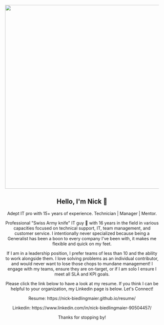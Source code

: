 <p align="center">
  <img src="https://nick-biedlingmaier.github.io/resume/me1.png" width="600x600" />
</p>

<h2 align="center">Hello, I'm Nick 👋</h2>

<p align="center">
  Adept IT pro with 15+ years of experience. Technician | Manager | Mentor.
</p>

<p align="center">
  Professional "Swiss Army knife" IT guy 💪 with 16 years in the field in various capacities focused on technical support, IT, team management, and customer service. I intentionally never specialized because being a Generalist has been a boon to every company I've been with, it makes me flexible and quick on my feet.
</p>

<p align="center">
  If I am in a leadership position, I prefer teams of less than 10 and the ability to work alongside them. I love solving problems as an individual contributor, and would never want to lose those chops to mundane management! I engage with my teams, ensure they are on-target, or if I am solo I ensure I meet all SLA and KPI goals.
</p>

<p align="center">
Please click the link below to have a look at my resume. If you think I can be helpful to your organization, my Linkedin page is below. Let's Connect!

<p align="center">
Resume: https://nick-biedlingmaier.github.io/resume/

<p align="center">
Linkedin: https://www.linkedin.com/in/nick-biedlingmaier-90504457/

<p align="center">
Thanks for stopping by!
